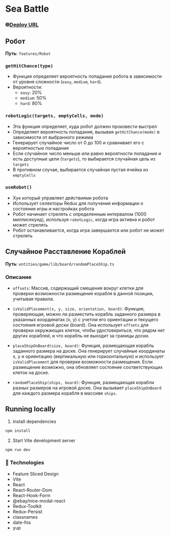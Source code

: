# Sea Battle

### :globe_with_meridians:**[Deploy URL](https://sea-battle-jet.vercel.app/)**

## Робот


**Путь**: `features/Robot`


### `getHitChance(type)`
- Функция определяет вероятность попадания робота в зависимости от уровня сложности (`easy`, `medium`, `hard`).
- Вероятности:
  - `easy`: 20%
  - `medium`: 50%
  - `hard`: 80%

### `robotLogic(targets, emptyCells, mode)`
- Эта функция определяет, куда робот должен произвести выстрел
- Определяет вероятность попадания, вызывая `getHitChance(mode)` в зависимости от выбранного режима
- Генерирует случайное число от 0 до 100 и сравнивает его с вероятностью попадания
- Если случайное число меньше или равно вероятности попадания и есть доступные цели (`targets`), то выбирается случайная цель из `targets`
- В противном случае, выбирается случайная пустая ячейка из `emptyCells`

### `useRobot()`
- Хук который управляет действиями робота
- Использует селекторы Redux для получения информации о состоянии игры и настройках робота
- Робот начинает стрелять с определенным интервалом (1000 миллисекунд), используя `robotLogic`, когда игра активна и робот может стрелять
- Робот останавливается, когда игра завершается или робот не может стрелять



## Случайное Расставление Кораблей

**Путь**: `entities/game/lib/board/randomPlaceShip.ts`

### Описание

- `offsets`: Массив, содержащий смещения вокруг клетки для проверки возможности размещения корабля в данной позиции, учитывая правила.

- `isValidPlacement(x, y, size, orientation, board)`: Функция, проверяющая, можно ли разместить корабль заданного размера в указанных координатах (x, y) с учетом его ориентации и текущего состояния игровой доски (board). Она использует `offsets` для проверки окружающих клеток, чтобы удостовериться, что рядом нет других кораблей, и что корабль не выходит за границы доски.

- `placeShipOnBoard(size, board)`: Функция, размещающая корабль заданного размера на доске. Она генерирует случайные координаты x, y и ориентацию (вертикальную или горизонтальную) и использует `isValidPlacement` для проверки возможности размещения. Если размещение возможно, она обновляет состояние соответствующих клеток на доске.

- `randomPlaceShip(ships, board)`: Функция, размещающая корабли разных размеров на игровой доске. Она вызывает `placeShipOnBoard` для каждого размера корабля в массиве `ships`.


## Running locally

1. Install dependencies

```bash
npm install
```

2. Start Vite development server

```bash
npm run dev
```

### :hammer: Technologies

-   Feature Sliced Design
-   Vite
-   React
-   React-Router-Dom
-   React-Hook-Form
-   @ebay/nice-modal-react
-   Redux-Toolkit
-   Redux-Persist
-   classnames
-   date-fns
-   yup